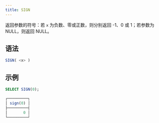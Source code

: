 ```yaml
---
title: SIGN
---
```


返回参数的符号：若 `x` 为负数、零或正数，则分别返回 -1、0 或 1；若参数为 NULL，则返回 NULL。

## 语法

```sql
SIGN( <x> )
```

## 示例

```sql
SELECT SIGN(0);

┌─────────┐
│ sign(0) │
├─────────┤
│       0 │
└─────────┘
```